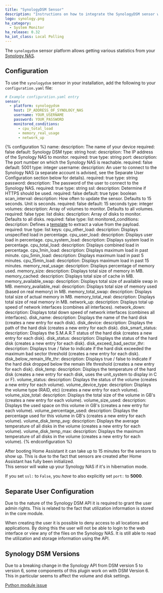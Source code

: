 ```yaml
---
title: "SynologyDSM Sensor"
description: "Instructions on how to integrate the SynologyDSM sensor within Home Assistant."
logo: synology.png
ha_category:
  - System Monitor
ha_release: 0.32
ha_iot_class: Local Polling
---
```


The `synologydsm` sensor platform allows getting various statistics from your [Synology NAS](https://www.synology.com).

## Configuration

To use the `synologydsm` sensor in your installation, add the following to your `configuration.yaml` file:

```yaml
# Example configuration.yaml entry
sensor:
  - platform: synologydsm
    host: IP_ADDRESS_OF_SYNOLOGY_NAS
    username: YOUR_USERNAME
    password: YOUR_PASSWORD
    monitored_conditions:
      - cpu_total_load
      - memory_real_usage
      - network_up
```

{% configuration %}
name:
  description: The name of your device
  required: false
  default: Synology DSM
  type: string
host:
  description: The IP address of the Synology NAS to monitor.
  required: true
  type: string
port:
  description: The port number on which the Synology NAS is reachable.
  required: false
  default: 5001
  type: integer
username:
  description: An user to connect to the Synology NAS (a separate account is advised, see the Separate User Configuration section below for details).
  required: true
  type: string
password:
  description: The password of the user to connect to the Synology NAS.
  required: true
  type: string
ssl:
  description: Determine if HTTPS should be used.
  required: false
  default: true
  type: boolean
scan_interval:
  description: How often to update the sensor. Defaults to 15 seconds. Unit is seconds.
  required: false
  default: 15 seconds
  type: integer
volumes:
  description: Array of volumes to monitor. Defaults to all volumes.
  required: false
  type: list
disks:
  description: Array of disks to monitor. Defaults to all disks.
  required: false
  type: list
monitored_conditions:
  description: Defines a [template](/topics/templating/) to extract a value from the payload.
  required: true
  type: list
  keys:
    cpu_other_load:
      description: Displays unspecified load in percentage.
    cpu_user_load:
      description: Displays user load in percentage.
    cpu_system_load:
      description: Displays system load in percentage.
    cpu_total_load:
      description: Displays combined load in percentage.
    cpu_1min_load:
      description: Displays maximum load in past minute.
    cpu_5min_load:
      description: Displays maximum load in past 5 minutes.
    cpu_15min_load:
      description: Displays maximum load in past 15 minutes.
    memory_real_usage:
      description: Displays percentage of memory used.
    memory_size:
      description: Displays total size of memory in MB.
    memory_cached:
      description: Displays total size of cache in MB.
    memory_available_swap:
      description: Displays total size of available swap in MB.
    memory_available_real:
      description: Displays total size of memory used (based on real memory) in MB.
    memory_total_swap:
      description: Displays total size of actual memory in MB.
    memory_total_real:
      description: Displays total size of real memory in MB.
    network_up:
      description: Displays total up speed of network interfaces (combines all interfaces).
    network_down:
      description: Displays total down speed of network interfaces (combines all interfaces).
    disk_name:
      description: Displays the name of the hard disk (creates a new entry for each disk).
    disk_device:
      description: Displays the path of the hard disk (creates a new entry for each disk).
    disk_smart_status:
      description: Displays the S.M.A.R.T status of the hard disk (creates a new entry for each disk).
    disk_status:
      description: Displays the status of the hard disk (creates a new entry for each disk).
    disk_exceed_bad_sector_thr:
      description: Displays true / false to indicate if the hard disk exceeded the maximum bad sector threshold (creates a new entry for each disk).
    disk_below_remain_life_thr:
      description: Displays true / false to indicate if the hard disk dropped below the remain life threshold (creates a new entry for each disk).
    disk_temp:
      description: Displays the temperature of the hard disk (creates a new entry for each disk, uses the unit_system to display in C or F).
    volume_status:
      description: Displays the status of the volume (creates a new entry for each volume).
    volume_device_type:
      description: Displays the volume type (RAID, etc) (creates a new entry for each volume).
    volume_size_total:
      description: Displays the total size of the volume in GB's (creates a new entry for each volume).
    volume_size_used:
      description: Displays the used space on this volume in GB's (creates a new entry for each volume).
    volume_percentage_used:
      description: Displays the percentage used for this volume in GB's (creates a new entry for each volume).
    volume_disk_temp_avg:
      description: Displays the average temperature of all disks in the volume (creates a new entry for each volume).
    volume_disk_temp_max:
      description: Displays the maximum temperature of all disks in the volume (creates a new entry for each volume).
{% endconfiguration %}

<div class='note'>
After booting Home Assistant it can take up to 15 minutes for the sensors to show up. This is due to the fact that sensors are created after Home Assistant has fully been initialized.
</div>

<div class='note warning'>
This sensor will wake up your Synology NAS if it's in hibernation mode.
</div>

<div class='note warning'>

  If you set `ssl:` to `False`, you *have* to also explicitly set `port:` to **5000**.

</div>

## Separate User Configuration

Due to the nature of the Synology DSM API it is required to grant the user admin rights. This is related to the fact that utilization information is stored in the core module.

When creating the user it is possible to deny access to all locations and applications. By doing this the user will not be able to login to the web interface or view any of the files on the Synology NAS. It is still able to read the utilization and storage information using the API.

## Synology DSM Versions

Due to a breaking change in the Synology API from DSM version 5 to version 6, some components of this plugin work on with DSM Version 6. This in particular seems to affect the volume and disk settings. 

[Python module issue](https://github.com/StaticCube/python-synology/issues/3)
